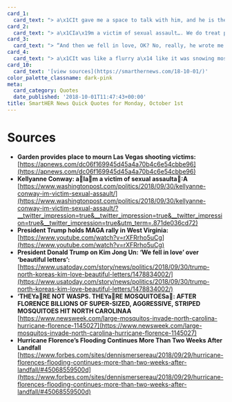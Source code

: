 ```yaml
---
card_1:
  card_text: "> a\x1CIt gave me a space to talk with him, and he is there with his angels.”\n> \n> Angelica Cervantes, mother of Eric Silva, one of the 58 people murdered on Oct 1, 2017 in the largest mass shooting in American history. Cervantes is speaking about a memorial garden in Las Vegas, with 59 trees, one for each victim and an oak for the tree of life. A year after the shooting, investigators still don't have a clear motive or answer to why the shooter did it."
card_2:
  card_text: "> a\x1CIa\x19m a victim of sexual assault…. We do treat people differently who are either the victims or perpetrators of this based on their politics now, or based on their gender now. That is a huge mistake. America, it’s a huge mistake.”\n> \n> Kellyanne Conway, WH counselor, speaking to CNN's Jake Tapper about the nomination and debate over the President's Supreme Court nominee, Brett Kavanaugh."
card_3:
  card_text: "> “And then we fell in love, OK? No, really, he wrote me beautiful letters, and theya\x19re great letters. We fell in love.a\x1D\n> \n> Pres. Trump speaking at a rally on Saturday about how he and North Korean leader Kim Jong Un during June's Singapore Summit. Earlier in the day, NoKo's leader reaffirmed the country will not \"disarm\" its nuclear weapons first."
card_4:
  card_text: "> a\x1CIt was like a flurry a\x14 like it was snowing mosquitoes… I waited for them to calm down before I grabbed the kids and the ran into the house.a\x1D\n> \n> Cassie Vadovsky speaking to her local news station in North Carolina. Flooding from Hurricane Florence continues in North & South Carolina; one of the side effects is mosquitos, including one type that grows 3x the average size."
card_10:
  card_text: '[view sources](https://smarthernews.com/18-10-01/)'
color_palette_classname: dark-pink
meta:
  card_category: Quotes
  date_published: '2018-10-01T11:47:43+00:00'
title: SmartHER News Quick Quotes for Monday, October 1st
---
```

Sources
=======

*   **Garden provides place to mourn Las Vegas shooting victims:**  
    [https://apnews.com/dc06f169945d45a4a70b4c6e54cbbe96](https://apnews.com/dc06f169945d45a4a70b4c6e54cbbe96)
*   **Kellyanne Conway: aIam a victim of sexual assaulta:A**  
    [https://www.washingtonpost.com/politics/2018/09/30/kellyanne-conway-im-victim-sexual-assault/](https://www.washingtonpost.com/politics/2018/09/30/kellyanne-conway-im-victim-sexual-assault/?__twitter_impression=true&__twitter_impression=true&__twitter_impression=true&__twitter_impression=true&utm_term=.871de036cd72)
*   **President Trump holds MAGA rally in West Virginia:**  
    [https://www.youtube.com/watch?v=rXFRrho5uCg](https://www.youtube.com/watch?v=rXFRrho5uCg)
*   **President Donald Trump on Kim Jong Un: ‘We fell in love’ over ‘beautiful letters’:** [https://www.usatoday.com/story/news/politics/2018/09/30/trump-north-koreas-kim-love-beautiful-letters/1478834002/](https://www.usatoday.com/story/news/politics/2018/09/30/trump-north-koreas-kim-love-beautiful-letters/1478834002/)
*   **‘THEYaRE NOT WASPS. THEYaRE MOSQUITOESa: AFTER FLORENCE BILLIONS OF SUPER-SIZED, AGGRESSIVE, STRIPED MOSQUITOES HIT NORTH CAROLINAA**  
    [https://www.newsweek.com/large-mosquitos-invade-north-carolina-hurricane-florence-1145027](https://www.newsweek.com/large-mosquitos-invade-north-carolina-hurricane-florence-1145027)
*   **Hurricane Florence’s Flooding Continues More Than Two Weeks After Landfall**  
    [https://www.forbes.com/sites/dennismersereau/2018/09/29/hurricane-florences-flooding-continues-more-than-two-weeks-after-landfall/#45068559500d](https://www.forbes.com/sites/dennismersereau/2018/09/29/hurricane-florences-flooding-continues-more-than-two-weeks-after-landfall/#45068559500d)